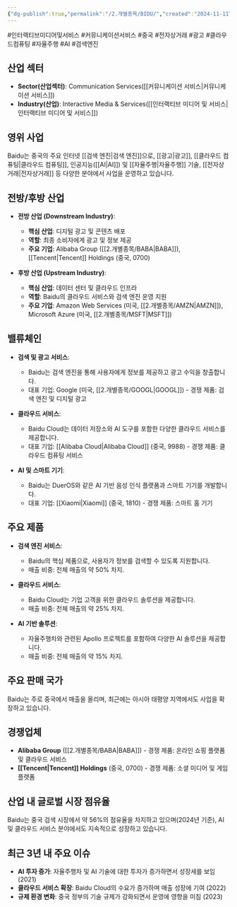 ```yaml
---
{"dg-publish":true,"permalink":"/2.개별종목/BIDU/","created":"2024-11-11T09:34:46.298+09:00","updated":"2025-07-29T21:37:04.403+09:00"}
---
```


#인터랙티브미디어및서비스 #커뮤니케이션서비스 #중국 #전자상거래 #광고 #클라우드컴퓨팅 #자율주행 #AI #검색엔진 

## 산업 섹터

- **Sector(산업섹터)**: Communication Services([[커뮤니케이션 서비스\|커뮤니케이션 서비스]])
- **Industry(산업)**: Interactive Media & Services([[인터랙티브 미디어 및 서비스\|인터랙티브 미디어 및 서비스]])

## 영위 사업

Baidu는 중국의 주요 인터넷 [[검색 엔진\|검색 엔진]]으로, [[광고\|광고]], [[클라우드 컴퓨팅\|클라우드 컴퓨팅]], 인공지능([[AI\|AI]]) 및 [[자율주행\|자율주행]] 기술, [[전자상거래\|전자상거래]] 등 다양한 분야에서 사업을 운영하고 있습니다.

## 전방/후방 산업

- **전방 산업 (Downstream Industry)**:
    
    - **핵심 산업**: 디지털 광고 및 콘텐츠 배포
    - **역할**: 최종 소비자에게 광고 및 정보 제공
    - **주요 기업**: Alibaba Group ([[2.개별종목/BABA\|BABA]]), [[Tencent\|Tencent]] Holdings (중국, 0700)
- **후방 산업 (Upstream Industry)**:
    
    - **핵심 산업**: 데이터 센터 및 클라우드 인프라
    - **역할**: Baidu의 클라우드 서비스와 검색 엔진 운영 지원
    - **주요 기업**: Amazon Web Services (미국, [[2.개별종목/AMZN\|AMZN]]), Microsoft Azure (미국, [[2.개별종목/MSFT\|MSFT]])

## 밸류체인

- **검색 및 광고 서비스**:
    
    - Baidu는 검색 엔진을 통해 사용자에게 정보를 제공하고 광고 수익을 창출합니다.
    - 대표 기업: Google (미국, [[2.개별종목/GOOGL\|GOOGL]]) - 경쟁 제품: 검색 엔진 및 디지털 광고
    
- **클라우드 서비스**:
    
    - Baidu Cloud는 데이터 저장소와 AI 도구를 포함한 다양한 클라우드 서비스를 제공합니다.
    - 대표 기업: [[Alibaba Cloud\|Alibaba Cloud]] (중국, 9988) - 경쟁 제품: 클라우드 컴퓨팅 서비스
    
- **AI 및 스마트 기기**:
    
    - Baidu는 DuerOS와 같은 AI 기반 음성 인식 플랫폼과 스마트 기기를 개발합니다.
    - 대표 기업: [[Xiaomi\|Xiaomi]] (중국, 1810) - 경쟁 제품: 스마트 홈 기기
    

## 주요 제품

- **검색 엔진 서비스**:
    
    - Baidu의 핵심 제품으로, 사용자가 정보를 검색할 수 있도록 지원합니다.
    - 매출 비중: 전체 매출의 약 50% 차지.
    
- **클라우드 서비스**:
    
    - Baidu Cloud는 기업 고객을 위한 클라우드 솔루션을 제공합니다.
    - 매출 비중: 전체 매출의 약 25% 차지.
    
- **AI 기반 솔루션**:
    
    - 자율주행차와 관련된 Apollo 프로젝트를 포함하여 다양한 AI 솔루션을 제공합니다.
    - 매출 비중: 전체 매출의 약 15% 차지.
    

## 주요 판매 국가

Baidu는 주로 중국에서 매출을 올리며, 최근에는 아시아 태평양 지역에서도 사업을 확장하고 있습니다.

## 경쟁업체

- **Alibaba Group** ([[2.개별종목/BABA\|BABA]]) - 경쟁 제품: 온라인 쇼핑 플랫폼 및 클라우드 서비스
- **[[Tencent\|Tencent]] Holdings** (중국, 0700) - 경쟁 제품: 소셜 미디어 및 게임 플랫폼

## 산업 내 글로벌 시장 점유율

Baidu는 중국 검색 시장에서 약 56%의 점유율을 차지하고 있으며(2024년 기준), AI 및 클라우드 서비스 분야에서도 지속적으로 성장하고 있습니다.

## 최근 3년 내 주요 이슈

- **AI 투자 증가**: 자율주행차 및 AI 기술에 대한 투자가 증가하면서 성장세를 보임 (2021)
- **클라우드 서비스 확장**: Baidu Cloud의 수요가 증가하며 매출 성장에 기여 (2022)
- **규제 환경 변화**: 중국 정부의 기술 규제가 강화되면서 운영에 영향을 미침 (2023)